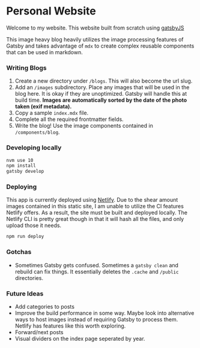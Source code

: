 # Personal Website

Welcome to my website. This website built from scratch using [gatsbyJS](https://www.gatsbyjs.org/)

This image heavy blog heavily utilizes the image processing features of Gatsby and takes advantage of `mdx` to create complex reusable components that can be used in markdown.

### Writing Blogs
1) Create a new directory under `/blogs`. This will also become the url slug.
2) Add an `/images` subdirectory. Place any images that will be used in the blog here. It is okay if they are unoptimized. Gatsby will handle this at build time. **Images are automatically sorted by the date of the photo taken (exif metadata).**
3) Copy a sample `index.mdx` file.
4) Complete all the required frontmatter fields.
4) Write the blog! Use the image components contained in `/components/blog`.

### Developing locally
```sh
nvm use 10
npm install
gatsby develop
```

### Deploying
This app is currently deployed using [Netlify](https://www.netlify.com). Due to the shear amount images contained in this static site, I am unable to utilize the CI features Netlify offers. As a result, the site must be built and deployed locally. The Netlify CLI is pretty great though in that it will hash all the files, and only upload those it needs.

```sh
npm run deploy
```

### Gotchas
* Sometimes Gatsby gets confused. Sometimes a `gatsby clean` and rebuild can fix things. It essentially deletes the `.cache` and `/public` directories.

### Future Ideas
* Add categories to posts
* Improve the build performance in some way. Maybe look into alternative ways to host images instead of requiring Gatsby to process them. Netlify has features like this worth exploring.
* Forward/next posts
* Visual dividers on the index page seperated by year.
